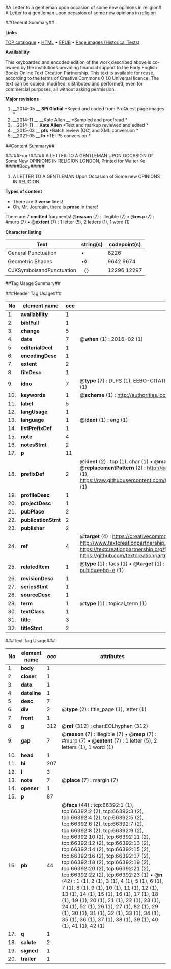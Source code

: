 #A Letter to a gentleman upon occasion of some new opinions in religion#
A Letter to a gentleman upon occasion of some new opinions in religion

##General Summary##

**Links**

[TCP catalogue](http://www.ota.ox.ac.uk/tcp/)  • 
[HTML](http://tei.it.ox.ac.uk/tcp/Texts-HTML/free/A48/A48182.html)  • 
[EPUB](http://tei.it.ox.ac.uk/tcp/Texts-EPUB/free/A48/A48182.epub) • 
[Page images (Historical Texts)](https://historicaltexts.jisc.ac.uk/eebo-12728364e)

**Availability**

This keyboarded and encoded edition of the work described above is co-owned by the
    institutions providing financial support to the Early English Books Online Text Creation
    Partnership. This text is available for reuse, according to the terms of  Creative Commons 0 1.0 Universal
    licence. The text can be copied, modified, distributed and performed, even for commercial
    purposes, all without asking permission.

**Major revisions**

1. __2014-05 __ __SPi Global__ *Keyed and coded from ProQuest page images *
1. __2014-11 __ __Kate Allen __ *Sampled and proofread *
1. __2014-11 __ __Kate Allen__ *Text and markup reviewed and edited *
1. __2015-03 __ __pfs__ *Batch review (QC) and XML conversion *
1. __2021-05 __ __lb__ *TEI P5 conversion *

##Content Summary##

#####Front#####
A LETTER TO A GENTLEMAN UPON OCCASION Of Some New OPINIONS IN RELIGION.LONDON, Printed for Walter Ke
#####Body#####

1. A LETTER TO A GENTLEMAN Upon Occasion of Some new OPINIONS IN RELIGION.

**Types of content**

  * There are 3 **verse** lines!
  * Oh, Mr. Jourdain, there is **prose** in there!

There are 7 **omitted** fragments! 
 @__reason__ (7) : illegible (7)  •  @__resp__ (7) : #murp (7)  •  @__extent__ (7) : 1 letter (5), 2 letters (1), 1 word (1)

**Character listing**


|Text|string(s)|codepoint(s)|
|---|---|---|
|General Punctuation|•|8226|
|Geometric Shapes|▪◊|9642 9674|
|CJKSymbolsandPunctuation|〈〉|12296 12297|

##Tag Usage Summary##

###Header Tag Usage###

|No|element name|occ|attributes|
|---|---|---|---|
|1.|__availability__|1||
|2.|__biblFull__|1||
|3.|__change__|5||
|4.|__date__|7| @__when__ (1) : 2016-02 (1)|
|5.|__editorialDecl__|1||
|6.|__encodingDesc__|1||
|7.|__extent__|2||
|8.|__fileDesc__|1||
|9.|__idno__|7| @__type__ (7) : DLPS (1), EEBO-CITATION (1), VID (1), EEBO-PROQUEST (1), STC (2), OCLC (1)|
|10.|__keywords__|1| @__scheme__ (1) : http://authorities.loc.gov/ (1)|
|11.|__label__|5||
|12.|__langUsage__|1||
|13.|__language__|1| @__ident__ (1) : eng (1)|
|14.|__listPrefixDef__|1||
|15.|__note__|4||
|16.|__notesStmt__|2||
|17.|__p__|11||
|18.|__prefixDef__|2| @__ident__ (2) : tcp (1), char (1)  •  @__matchPattern__ (2) : ([0-9\-]+):([0-9IVX]+) (1), (.+) (1)  •  @__replacementPattern__ (2) : http://eebo.chadwyck.com/downloadtiff?vid=$1&page=$2 (1), https://raw.githubusercontent.com/textcreationpartnership/Texts/master/tcpchars.xml#$1 (1)|
|19.|__profileDesc__|1||
|20.|__projectDesc__|1||
|21.|__pubPlace__|2||
|22.|__publicationStmt__|2||
|23.|__publisher__|2||
|24.|__ref__|4| @__target__ (4) : https://creativecommons.org/publicdomain/zero/1.0/ (1), http://www.textcreationpartnership.org/docs/. (1), https://textcreationpartnership.org/faq/#faq05 (1), https://github.com/textcreationpartnership (1)|
|25.|__relatedItem__|1| @__type__ (1) : facs (1)  •  @__target__ (1) : https://data.historicaltexts.jisc.ac.uk/view?pubId=eebo-e (1)|
|26.|__revisionDesc__|1||
|27.|__seriesStmt__|1||
|28.|__sourceDesc__|1||
|29.|__term__|1| @__type__ (1) : topical_term (1)|
|30.|__textClass__|1||
|31.|__title__|3||
|32.|__titleStmt__|2||


###Text Tag Usage###

|No|element name|occ|attributes|
|---|---|---|---|
|1.|__body__|1||
|2.|__closer__|1||
|3.|__date__|1||
|4.|__dateline__|1||
|5.|__desc__|7||
|6.|__div__|2| @__type__ (2) : title_page (1), letter (1)|
|7.|__front__|1||
|8.|__g__|312| @__ref__ (312) : char:EOLhyphen (312)|
|9.|__gap__|7| @__reason__ (7) : illegible (7)  •  @__resp__ (7) : #murp (7)  •  @__extent__ (7) : 1 letter (5), 2 letters (1), 1 word (1)|
|10.|__head__|1||
|11.|__hi__|207||
|12.|__l__|3||
|13.|__note__|7| @__place__ (7) : margin (7)|
|14.|__opener__|1||
|15.|__p__|87||
|16.|__pb__|44| @__facs__ (44) : tcp:66392:1 (1), tcp:66392:2 (2), tcp:66392:3 (2), tcp:66392:4 (2), tcp:66392:5 (2), tcp:66392:6 (2), tcp:66392:7 (2), tcp:66392:8 (2), tcp:66392:9 (2), tcp:66392:10 (2), tcp:66392:11 (2), tcp:66392:12 (2), tcp:66392:13 (2), tcp:66392:14 (2), tcp:66392:15 (2), tcp:66392:16 (2), tcp:66392:17 (2), tcp:66392:18 (2), tcp:66392:19 (2), tcp:66392:20 (2), tcp:66392:21 (2), tcp:66392:22 (2), tcp:66392:23 (1)  •  @__n__ (42) : 1 (1), 2 (1), 3 (1), 4 (1), 5 (1), 6 (1), 7 (1), 8 (1), 9 (1), 10 (1), 11 (1), 12 (1), 13 (1), 14 (1), 15 (1), 16 (1), 17 (1), 18 (1), 19 (1), 20 (1), 21 (1), 22 (1), 23 (1), 24 (1), 52 (1), 26 (1), 27 (1), 82 (1), 29 (1), 30 (1), 31 (1), 32 (1), 33 (1), 34 (1), 35 (1), 36 (1), 37 (1), 38 (1), 39 (1), 40 (1), 41 (1), 42 (1)|
|17.|__q__|1||
|18.|__salute__|2||
|19.|__signed__|1||
|20.|__trailer__|1||
